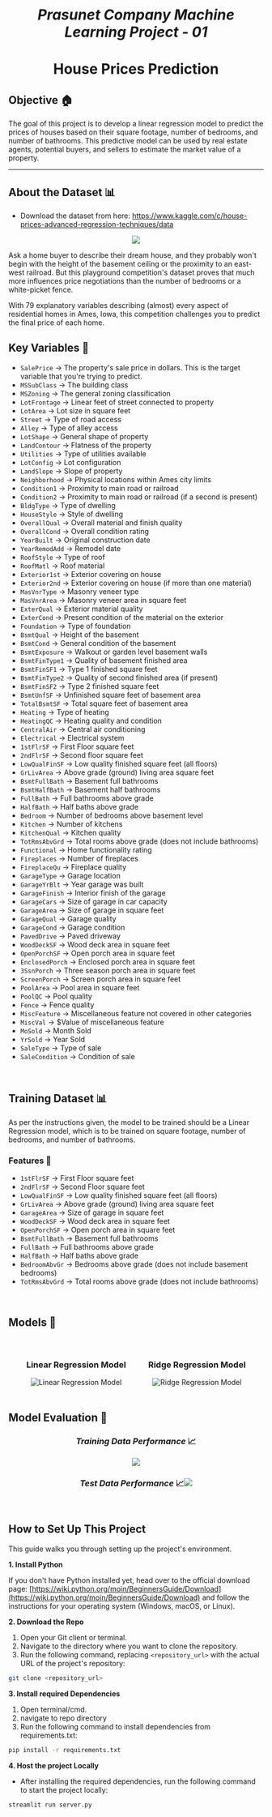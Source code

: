# <center><i>Prasunet Company Machine Learning Project - 01</i></center>

# <center>House Prices Prediction</center>

## Objective 🏠
The goal of this project is to develop a linear regression model to predict the prices of houses based on their square footage, number of bedrooms, and number of bathrooms. This predictive model can be used by real estate agents, potential buyers, and sellers to estimate the market value of a property.

---

## About the Dataset 📊

- Download the dataset from here: https://www.kaggle.com/c/house-prices-advanced-regression-techniques/data 

<center><img src = 'https://storage.googleapis.com/kaggle-media/competitions/House%20Prices/kaggle_5407_media_housesbanner.png'></center>

Ask a home buyer to describe their dream house, and they probably won't begin with the height of the basement ceiling or the proximity to an east-west railroad. But this playground competition's dataset proves that much more influences price negotiations than the number of bedrooms or a white-picket fence.

With 79 explanatory variables describing (almost) every aspect of residential homes in Ames, Iowa, this competition challenges you to predict the final price of each home.



## Key Variables 🏡

- `SalePrice` ->  The property's sale price in dollars. This is the target variable that you're trying to predict. 
- `MSSubClass` ->  The building class
- `MSZoning` ->  The general zoning classification
- `LotFrontage` ->  Linear feet of street connected to property
- `LotArea` ->  Lot size in square feet
- `Street` ->  Type of road access
- `Alley` ->  Type of alley access
- `LotShape` ->  General shape of property
- `LandContour` ->  Flatness of the property
- `Utilities` ->  Type of utilities available 
- `LotConfig` ->  Lot configuration
- `LandSlope` ->  Slope of property
- `Neighborhood` ->  Physical locations within Ames city limits
- `Condition1` ->  Proximity to main road or railroad
- `Condition2` ->  Proximity to main road or railroad (if a second is present)
- `BldgType` ->  Type of dwelling
- `HouseStyle` ->  Style of dwelling
- `OverallQual` ->  Overall material and finish quality
- `OverallCond` ->  Overall condition rating
- `YearBuilt` ->  Original construction date
- `YearRemodAdd` ->  Remodel date
- `RoofStyle` ->  Type of roof
- `RoofMatl` ->  Roof material
- `Exterior1st` ->  Exterior covering on house
- `Exterior2nd` ->  Exterior covering on house (if more than one material)
- `MasVnrType` ->  Masonry veneer type
- `MasVnrArea` ->  Masonry veneer area in square feet
- `ExterQual` ->  Exterior material quality
- `ExterCond` ->  Present condition of the material on the exterior
- `Foundation` ->  Type of foundation
- `BsmtQual` ->  Height of the basement
- `BsmtCond` ->  General condition of the basement
- `BsmtExposure` ->  Walkout or garden level basement walls
- `BsmtFinType1` ->  Quality of basement finished area
- `BsmtFinSF1` ->  Type 1 finished square feet
- `BsmtFinType2` ->  Quality of second finished area (if present)
- `BsmtFinSF2` ->  Type 2 finished square feet
- `BsmtUnfSF` ->  Unfinished square feet of basement area
- `TotalBsmtSF` ->  Total square feet of basement area
- `Heating` ->  Type of heating
- `HeatingQC` ->  Heating quality and condition
- `CentralAir` ->  Central air conditioning
- `Electrical` ->  Electrical system
- `1stFlrSF` ->  First Floor square feet
- `2ndFlrSF` ->  Second floor square feet
- `LowQualFinSF` ->  Low quality finished square feet (all floors)
- `GrLivArea` ->  Above grade (ground) living area square feet
- `BsmtFullBath` ->  Basement full bathrooms
- `BsmtHalfBath` ->  Basement half bathrooms
- `FullBath` ->  Full bathrooms above grade
- `HalfBath` ->  Half baths above grade
- `Bedroom` ->  Number of bedrooms above basement level
- `Kitchen` ->  Number of kitchens
- `KitchenQual` ->  Kitchen quality
- `TotRmsAbvGrd` ->  Total rooms above grade (does not include bathrooms)
- `Functional` ->  Home functionality rating
- `Fireplaces` ->  Number of fireplaces
- `FireplaceQu` ->  Fireplace quality
- `GarageType` ->  Garage location
- `GarageYrBlt` ->  Year garage was built
- `GarageFinish` ->  Interior finish of the garage
- `GarageCars` ->  Size of garage in car capacity
- `GarageArea` ->  Size of garage in square feet
- `GarageQual` ->  Garage quality
- `GarageCond` ->  Garage condition
- `PavedDrive` ->  Paved driveway
- `WoodDeckSF` ->  Wood deck area in square feet
- `OpenPorchSF` ->  Open porch area in square feet
- `EnclosedPorch` ->  Enclosed porch area in square feet
- `3SsnPorch` ->  Three season porch area in square feet
- `ScreenPorch` ->  Screen porch area in square feet
- `PoolArea` ->  Pool area in square feet
- `PoolQC` ->  Pool quality
- `Fence` ->  Fence quality
- `MiscFeature` ->  Miscellaneous feature not covered in other categories
- `MiscVal` ->  $Value of miscellaneous feature
- `MoSold` ->  Month Sold
- `YrSold` ->  Year Sold
- `SaleType` ->  Type of sale
- `SaleCondition` ->  Condition of sale


<br>

## Training Dataset 📊

As per the instructions given, the model to be trained should be a Linear Regression model, which is to be trained on square footage, number of bedrooms, and number of bathrooms.

### Features 🧩

- `1stFlrSF` ->  First Floor square feet
- `2ndFlrSF` ->  Second Floor square feet
- `LowQualFinSF` ->  Low quality finished square feet (all floors)
- `GrLivArea` ->  Above grade (ground) living area square feet
- `GarageArea` ->  Size of garage in square feet
- `WoodDeckSF` ->  Wood deck area in square feet
- `OpenPorchSF` ->  Open porch area in square feet
- `BsmtFullBath` ->  Basement full bathrooms
- `FullBath` ->  Full bathrooms above grade
- `HalfBath` ->  Half baths above grade
- `BedroomAbvGr` ->  Bedrooms above grade (does not include basement bedrooms)
- `TotRmsAbvGrd` ->  Total rooms above grade (does not include bathrooms)

<br>

## Models 🤖

<div style="text-align:center;">
    <div style="display:inline-block; margin: 20px;">
        <h3>Linear Regression Model</h3>
        <img src="./images/LinearRegression_model.png" alt="Linear Regression Model">
    </div>
    <div style="display:inline-block; margin: 20px;">
        <h3>Ridge Regression Model</h3>
        <img src="./images/Ridge_model.png" alt="Ridge Regression Model">
    </div>
</div>



## Model Evaluation 🤖

### <center><i>Training Data Performance</i> 📈</center>
<center><img src = '.\images\Evaluation_TrainData.png'></center>


### <center><i>Test Data Performance</i> 📈<img src = '.\images\Evaluation_TestData.png'></center>



<br>

## How to Set Up This Project

This guide walks you through setting up the project's environment.

**1. Install Python**

If you don't have Python installed yet, head over to the official download page: [https://wiki.python.org/moin/BeginnersGuide/Download](https://wiki.python.org/moin/BeginnersGuide/Download) and follow the instructions for your operating system (Windows, macOS, or Linux).

**2. Download the Repo**


1. Open your Git client or terminal.
2. Navigate to the directory where you want to clone the repository.
3. Run the following command, replacing `<repository_url>` with the actual URL of the project's repository:

```bash 
git clone <repository_url>
```

**3. Install required Dependencies**
1. Open terminal/cmd.
2. navigate to repo directory
3. Run the following command to install dependencies from requirements.txt:

``` bash
pip install -r requirements.txt
```

**4. Host the project Locally**

- After installing the required dependencies, run the following command to start the project locally:

``` bash
streamlit run server.py
```

